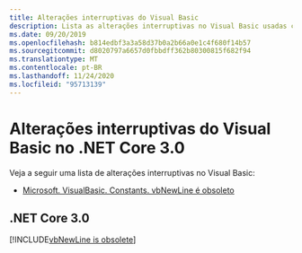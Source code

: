 ```yaml
---
title: Alterações interruptivas do Visual Basic
description: Lista as alterações interruptivas no Visual Basic usadas com o .NET Core 3.0.
ms.date: 09/20/2019
ms.openlocfilehash: b814edbf3a3a58d37b0a2b66a0e1c4f680f14b57
ms.sourcegitcommit: d8020797a6657d0fbbdff362b80300815f682f94
ms.translationtype: MT
ms.contentlocale: pt-BR
ms.lasthandoff: 11/24/2020
ms.locfileid: "95713139"
---
```

# <a name="visual-basic-breaking-changes-in-net-core-30"></a>Alterações interruptivas do Visual Basic no .NET Core 3.0

Veja a seguir uma lista de alterações interruptivas no Visual Basic:

- [Microsoft. VisualBasic. Constants. vbNewLine é obsoleto](#microsoftvisualbasicconstantsvbnewline-is-obsolete)

## <a name="net-core-30"></a>.NET Core 3.0

[!INCLUDE[vbNewLine is obsolete](~/includes/core-changes/visualbasic/3.0/vbnewline-is-obsolete.md)]
